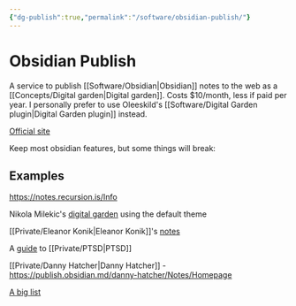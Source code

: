 ```yaml
---
{"dg-publish":true,"permalink":"/software/obsidian-publish/"}
---
```


# Obsidian Publish

A service to publish [[Software/Obsidian\|Obsidian]] notes to the web as a [[Concepts/Digital garden\|Digital garden]]. Costs $10/month, less if paid per year. I personally prefer to use Oleeskild's [[Software/Digital Garden plugin\|Digital Garden plugin]] instead.

[Official site](https://obsidian.md/publish)

Keep most obsidian features, but some things will break:

## Examples

https://notes.recursion.is/Info

Nikola Milekic's [digital garden](https://notes.nikolamilekic.com/Welcome!) using the default theme

[[Private/Eleanor Konik\|Eleanor Konik]]'s [notes](https://publish.obsidian.md/eleanorkonik/00+Meta/03+Structure/Welcome)

A [guide](https://publish.obsidian.md/integral-guide-to-well-being/Start+Here/About) to [[Private/PTSD\|PTSD]]

[[Private/Danny Hatcher\|Danny Hatcher]] - https://publish.obsidian.md/danny-hatcher/Notes/Homepage

[A big list](https://twitter.com/TfTHacker/status/1520765257987338240?t=BhneIAP7Ue6_jw6lErwSXQ)
